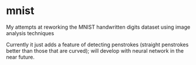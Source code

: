 # mnist
My attempts at reworking the MNIST handwritten digits dataset using image analysis techniques

Currently it just adds a feature of detecting penstrokes (straight penstrokes better than those that are curved); will develop with neural network in the near future.
